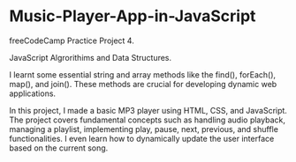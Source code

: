 # Music-Player-App-in-JavaScript

freeCodeCamp Practice Project 4. 

JavaScript Algrorithims and Data Structures.


I learnt some essential string and array methods like the find(), forEach(), map(), and join(). These methods are crucial for developing dynamic web applications.


In this project, I made a basic MP3 player using HTML, CSS, and JavaScript. The project covers fundamental concepts such as handling audio playback, managing a playlist, implementing play, pause, next, previous, and shuffle functionalities. I even learn how to dynamically update the user interface based on the current song.

